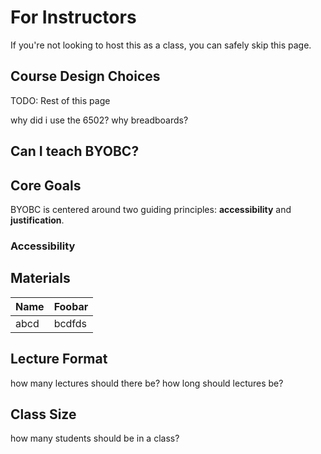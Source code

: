 # For Instructors

If you're not looking to host this as a class, you can safely skip this page.

## Course Design Choices

TODO: Rest of this page

why did i use the 6502?
why breadboards?

## Can I teach BYOBC?

## Core Goals

BYOBC is centered around two guiding principles:
**accessibility** and **justification**.

### Accessibility

## Materials 

| Name | Foobar |
|------|--------|
| abcd | bcdfds |

## Lecture Format

how many lectures should there be?
how long should lectures be?

## Class Size

how many students should be in a class?